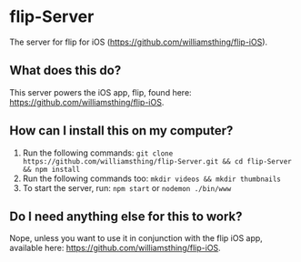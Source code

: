 # flip-Server
The server for flip for iOS (https://github.com/williamsthing/flip-iOS).

## What does this do?

This server powers the iOS app, flip, found here: https://github.com/williamsthing/flip-iOS.

## How can I install this on my computer?

1. Run the following commands: `git clone https://github.com/williamsthing/flip-Server.git && cd flip-Server && npm install`
2. Run the following commands too: `mkdir videos && mkdir thumbnails`
3. To start the server, run: `npm start` or `nodemon ./bin/www`

## Do I need anything else for this to work?

Nope, unless you want to use it in conjunction with the flip iOS app, available here: https://github.com/williamsthing/flip-iOS.
